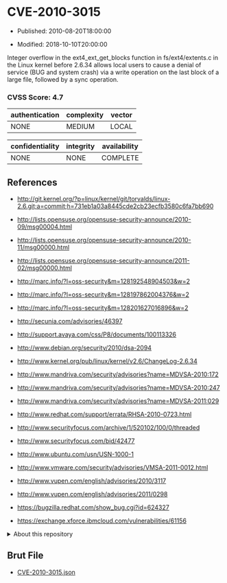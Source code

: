 # CVE-2010-3015

- Published: 2010-08-20T18:00:00

- Modified: 2018-10-10T20:00:00

Integer overflow in the ext4_ext_get_blocks function in fs/ext4/extents.c in the Linux kernel before 2.6.34 allows local users to cause a denial of service (BUG and system crash) via a write operation on the last block of a large file, followed by a sync operation.

### CVSS Score: **4.7**

| authentication | complexity | vector |
| --- | --- | --- |
| NONE | MEDIUM | LOCAL |

| confidentiality | integrity | availability |
| --- | --- | --- |
| NONE | NONE | COMPLETE |

## References

* http://git.kernel.org/?p=linux/kernel/git/torvalds/linux-2.6.git;a=commit;h=731eb1a03a8445cde2cb23ecfb3580c6fa7bb690

* http://lists.opensuse.org/opensuse-security-announce/2010-09/msg00004.html

* http://lists.opensuse.org/opensuse-security-announce/2010-11/msg00000.html

* http://lists.opensuse.org/opensuse-security-announce/2011-02/msg00000.html

* http://marc.info/?l=oss-security&m=128192548904503&w=2

* http://marc.info/?l=oss-security&m=128197862004376&w=2

* http://marc.info/?l=oss-security&m=128201627016896&w=2

* http://secunia.com/advisories/46397

* http://support.avaya.com/css/P8/documents/100113326

* http://www.debian.org/security/2010/dsa-2094

* http://www.kernel.org/pub/linux/kernel/v2.6/ChangeLog-2.6.34

* http://www.mandriva.com/security/advisories?name=MDVSA-2010:172

* http://www.mandriva.com/security/advisories?name=MDVSA-2010:247

* http://www.mandriva.com/security/advisories?name=MDVSA-2011:029

* http://www.redhat.com/support/errata/RHSA-2010-0723.html

* http://www.securityfocus.com/archive/1/520102/100/0/threaded

* http://www.securityfocus.com/bid/42477

* http://www.ubuntu.com/usn/USN-1000-1

* http://www.vmware.com/security/advisories/VMSA-2011-0012.html

* http://www.vupen.com/english/advisories/2010/3117

* http://www.vupen.com/english/advisories/2011/0298

* https://bugzilla.redhat.com/show_bug.cgi?id=624327

* https://exchange.xforce.ibmcloud.com/vulnerabilities/61156

<details>
<summary>About this repository</summary> 

  This repository is part of the project [Live Hack CVE](https://github.com/Live-Hack-CVE). Main website can be found [www.live-hack.org](https://www.live-hack.org) 
  
  Made by [Sn0wAlice](https://github.com/Sn0wAlice) for the people that care about security and need to have a feed of the latest CVEs. Hope you enjoy it, don't forget to star the repo and follow me on [Twitter](https://twitter.com/Sn0wAlice) and [Github](https://github.com/Sn0wAlice). And that is my [personnal website](https://www.alice-snow.me/)

  - [Home Page](https://github.com/Live-Hack-CVE)
  - [Framework](https://github.com/Live-Hack-CVE/cve-framework)
  - [CVE database](https://github.com/Live-Hack-CVE/full_database)
  - [Changelog](https://github.com/Live-Hack-CVE/Changelog)
</details>

## Brut File

* [CVE-2010-3015.json](https://raw.githubusercontent.com/Live-Hack-CVE/full_database/main/cves/2010/CVE-2010-3015.json)

